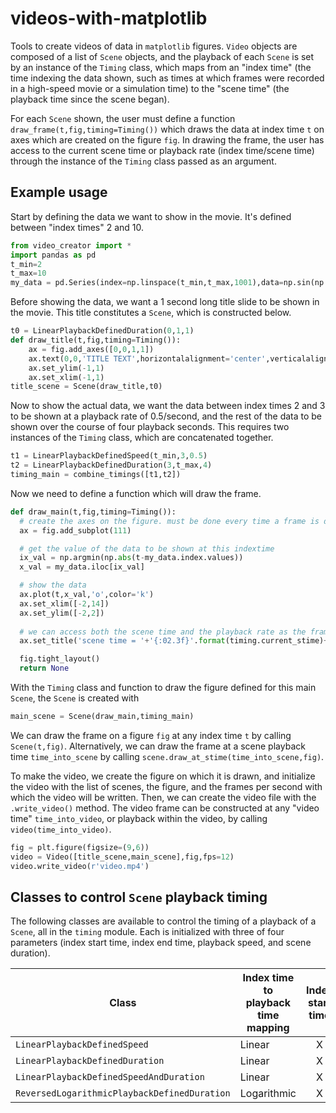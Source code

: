 # videos-with-matplotlib

Tools to create videos of data in `matplotlib` figures. `Video` objects are composed of a list of `Scene` objects, and the playback of each `Scene` is set by an instance of the `Timing` class, which maps from an "index time" (the time indexing the data shown, such as times at which frames were recorded in a high-speed movie or a simulation time) to the "scene time" (the playback time since the scene began).

For each `Scene` shown, the user must define a function `draw_frame(t,fig,timing=Timing())` which draws the data at index time `t` on axes which are created on the figure `fig`. In drawing the frame, the user has access to the current scene time or playback rate (index time/scene time) through the instance of the `Timing` class passed as an argument.

## Example usage

Start by defining the data we want to show in the movie. It's defined between "index times" 2 and 10.
```python
from video_creator import *
import pandas as pd
t_min=2
t_max=10
my_data = pd.Series(index=np.linspace(t_min,t_max,1001),data=np.sin(np.linspace(t_min,t_max,1001)))
```

Before showing the data, we want a 1 second long title slide to be shown in the movie. This title constitutes a `Scene`, which is constructed below.
```python
t0 = LinearPlaybackDefinedDuration(0,1,1)
def draw_title(t,fig,timing=Timing()):
    ax = fig.add_axes([0,0,1,1])
    ax.text(0,0,'TITLE TEXT',horizontalalignment='center',verticalalignment='center',fontsize=22)
    ax.set_ylim(-1,1)
    ax.set_xlim(-1,1)
title_scene = Scene(draw_title,t0)
```

Now to show the actual data, we want the data between index times 2 and 3 to be shown at a playback rate of 0.5/second, and the rest of the data to be shown over the course of four playback seconds. This requires two instances of the `Timing` class, which are concatenated together.
```python
t1 = LinearPlaybackDefinedSpeed(t_min,3,0.5)
t2 = LinearPlaybackDefinedDuration(3,t_max,4)
timing_main = combine_timings([t1,t2])
```

Now we need to define a function which will draw the frame.
```python
def draw_main(t,fig,timing=Timing()):
  # create the axes on the figure. must be done every time a frame is drawn
  ax = fig.add_subplot(111)

  # get the value of the data to be shown at this indextime
  ix_val = np.argmin(np.abs(t-my_data.index.values))
  x_val = my_data.iloc[ix_val]

  # show the data
  ax.plot(t,x_val,'o',color='k')
  ax.set_xlim([-2,14])
  ax.set_ylim([-2,2])
  
  # we can access both the scene time and the playback rate as the frame is drawn
  ax.set_title('scene time = '+'{:02.3f}'.format(timing.current_stime)+'\n'+'playback rate is '+'{:02.3f}'.format(timing.current_playback_rate))

  fig.tight_layout()
  return None
```

With the `Timing` class and function to draw the figure defined for this main `Scene`, the `Scene` is created with
```python
main_scene = Scene(draw_main,timing_main)
```

We can draw the frame on a figure `fig` at any index time `t` by calling `Scene(t,fig)`. Alternatively, we can draw the frame at a scene playback time `time_into_scene` by calling `scene.draw_at_stime(time_into_scene,fig)`.

To make the video, we create the figure on which it is drawn, and initialize the video with the list of scenes, the figure, and the frames per second with which the video will be written. Then, we can create the video file with the `.write_video()` method. The video frame can be constructed at any "video time" `time_into_video`, or playback within the video, by calling `video(time_into_video)`.
```python
fig = plt.figure(figsize=(9,6))
video = Video([title_scene,main_scene],fig,fps=12)
video.write_video(r'video.mp4')
```

## Classes to control `Scene` playback timing

The following classes are available to control the timing of a playback of a `Scene`, all in the `timing` module. Each is initialized with three of four parameters (index start time, index end time, playback speed, and scene duration).

| Class  | Index time to playback time mapping | Index start time | Index end time | Playback speed | Scene duration |
| ------------- | ------------- | :---: | :---: | :---: | :---: |
| `LinearPlaybackDefinedSpeed`  | Linear  | X | X | X | |
| `LinearPlaybackDefinedDuration`  | Linear  | X | X | | X |
| `LinearPlaybackDefinedSpeedAndDuration`  | Linear  | X | | X | X |
| `ReversedLogarithmicPlaybackDefinedDuration`  | Logarithmic  | X | X |  | X |
